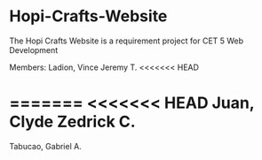 # Hopi-Crafts-Website
 
 The Hopi Crafts Website is a requirement project for CET 5 Web Development

 Members:
 Ladion, Vince Jeremy T.
<<<<<<< HEAD

=======
<<<<<<< HEAD
 Juan, Clyde Zedrick C.
=======
 Tabucao, Gabriel A. 
